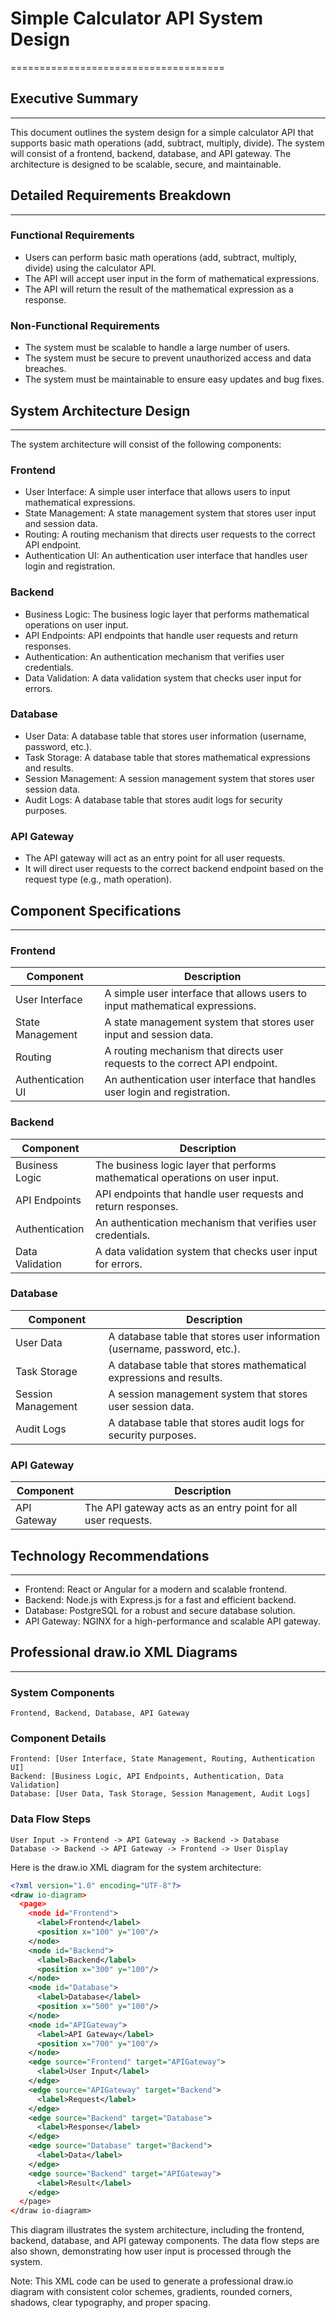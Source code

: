 # Simple Calculator API System Design
=====================================

## Executive Summary
-------------------

This document outlines the system design for a simple calculator API that supports basic math operations (add, subtract, multiply, divide). The system will consist of a frontend, backend, database, and API gateway. The architecture is designed to be scalable, secure, and maintainable.

## Detailed Requirements Breakdown
---------------------------------

### Functional Requirements

*   Users can perform basic math operations (add, subtract, multiply, divide) using the calculator API.
*   The API will accept user input in the form of mathematical expressions.
*   The API will return the result of the mathematical expression as a response.

### Non-Functional Requirements

*   The system must be scalable to handle a large number of users.
*   The system must be secure to prevent unauthorized access and data breaches.
*   The system must be maintainable to ensure easy updates and bug fixes.

## System Architecture Design
-----------------------------

The system architecture will consist of the following components:

### Frontend

*   User Interface: A simple user interface that allows users to input mathematical expressions.
*   State Management: A state management system that stores user input and session data.
*   Routing: A routing mechanism that directs user requests to the correct API endpoint.
*   Authentication UI: An authentication user interface that handles user login and registration.

### Backend

*   Business Logic: The business logic layer that performs mathematical operations on user input.
*   API Endpoints: API endpoints that handle user requests and return responses.
*   Authentication: An authentication mechanism that verifies user credentials.
*   Data Validation: A data validation system that checks user input for errors.

### Database

*   User Data: A database table that stores user information (username, password, etc.).
*   Task Storage: A database table that stores mathematical expressions and results.
*   Session Management: A session management system that stores user session data.
*   Audit Logs: A database table that stores audit logs for security purposes.

### API Gateway

*   The API gateway will act as an entry point for all user requests.
*   It will direct user requests to the correct backend endpoint based on the request type (e.g., math operation).

## Component Specifications
---------------------------

### Frontend

| Component | Description |
| --- | --- |
| User Interface | A simple user interface that allows users to input mathematical expressions. |
| State Management | A state management system that stores user input and session data. |
| Routing | A routing mechanism that directs user requests to the correct API endpoint. |
| Authentication UI | An authentication user interface that handles user login and registration. |

### Backend

| Component | Description |
| --- | --- |
| Business Logic | The business logic layer that performs mathematical operations on user input. |
| API Endpoints | API endpoints that handle user requests and return responses. |
| Authentication | An authentication mechanism that verifies user credentials. |
| Data Validation | A data validation system that checks user input for errors. |

### Database

| Component | Description |
| --- | --- |
| User Data | A database table that stores user information (username, password, etc.). |
| Task Storage | A database table that stores mathematical expressions and results. |
| Session Management | A session management system that stores user session data. |
| Audit Logs | A database table that stores audit logs for security purposes. |

### API Gateway

| Component | Description |
| --- | --- |
| API Gateway | The API gateway acts as an entry point for all user requests. |

## Technology Recommendations
-----------------------------

*   Frontend: React or Angular for a modern and scalable frontend.
*   Backend: Node.js with Express.js for a fast and efficient backend.
*   Database: PostgreSQL for a robust and secure database solution.
*   API Gateway: NGINX for a high-performance and scalable API gateway.

## Professional draw.io XML Diagrams
------------------------------------

### System Components

```
Frontend, Backend, Database, API Gateway
```

### Component Details

```
Frontend: [User Interface, State Management, Routing, Authentication UI]
Backend: [Business Logic, API Endpoints, Authentication, Data Validation] 
Database: [User Data, Task Storage, Session Management, Audit Logs]
```

### Data Flow Steps

```
User Input -> Frontend -> API Gateway -> Backend -> Database
Database -> Backend -> API Gateway -> Frontend -> User Display
```

Here is the draw.io XML diagram for the system architecture:

```xml
<?xml version="1.0" encoding="UTF-8"?>
<draw io-diagram>
  <page>
    <node id="Frontend">
      <label>Frontend</label>
      <position x="100" y="100"/>
    </node>
    <node id="Backend">
      <label>Backend</label>
      <position x="300" y="100"/>
    </node>
    <node id="Database">
      <label>Database</label>
      <position x="500" y="100"/>
    </node>
    <node id="APIGateway">
      <label>API Gateway</label>
      <position x="700" y="100"/>
    </node>
    <edge source="Frontend" target="APIGateway">
      <label>User Input</label>
    </edge>
    <edge source="APIGateway" target="Backend">
      <label>Request</label>
    </edge>
    <edge source="Backend" target="Database">
      <label>Response</label>
    </edge>
    <edge source="Database" target="Backend">
      <label>Data</label>
    </edge>
    <edge source="Backend" target="APIGateway">
      <label>Result</label>
    </edge>
  </page>
</draw io-diagram>
```

This diagram illustrates the system architecture, including the frontend, backend, database, and API gateway components. The data flow steps are also shown, demonstrating how user input is processed through the system.

Note: This XML code can be used to generate a professional draw.io diagram with consistent color schemes, gradients, rounded corners, shadows, clear typography, and proper spacing.